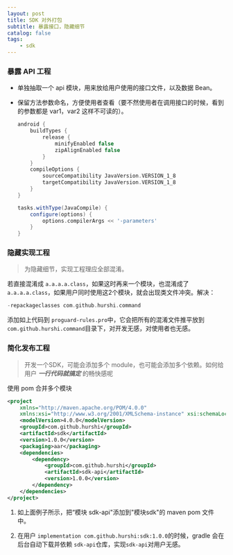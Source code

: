 ```yaml
---
layout: post
title: SDK 对外打包
subtitle: 暴露接口，隐藏细节
catalog: false
tags:
    - sdk
---
```


### 暴露 API 工程

* 单独抽取一个 api 模块，用来放给用户使用的接口文件，以及数据 Bean。

* 保留方法参数命名，方便使用者查看（要不然使用者在调用接口的时候，看到的参数都是 var1，var2 这样不可读的）。

  ```groovy
  android {
      buildTypes {
          release {
              minifyEnabled false
              zipAlignEnabled false
          }
      }
      compileOptions {
          sourceCompatibility JavaVersion.VERSION_1_8
          targetCompatibility JavaVersion.VERSION_1_8
      }
  }
  
  tasks.withType(JavaCompile) {
      configure(options) {
          options.compilerArgs << '-parameters'
      }
  }
  ```

### 隐藏实现工程

> 为隐藏细节，实现工程理应全部混淆。

若直接混淆成 `a.a.a.a.class`，如果这时再来一个模块，也混淆成了 `a.a.a.a.class`，如果用户同时使用这2个模块，就会出现类文件冲突。解决：

```groovy
-repackageclasses com.github.hurshi.command
```

添加如上代码到 `proguard-rules.pro`中，它会把所有的混淆文件推平放到 `com.github.hurshi.command`目录下，对开发无感，对使用者也无感。

### 简化发布工程

> 开发一个SDK，可能会添加多个 module，也可能会添加多个依赖。如何给用户 ***一行代码就搞定*** 的畅快感呢

使用 pom 合并多个模块

```xml
<project
    xmlns="http://maven.apache.org/POM/4.0.0"
    xmlns:xsi="http://www.w3.org/2001/XMLSchema-instance" xsi:schemaLocation="http://maven.apache.org/POM/4.0.0 http://maven.apache.org/xsd/maven-4.0.0.xsd">
    <modelVersion>4.0.0</modelVersion>
    <groupId>com.github.hurshi</groupId>
    <artifactId>sdk</artifactId>
    <version>1.0.0</version>
    <packaging>aar</packaging>
    <dependencies>
        <dependency>
            <groupId>com.github.hurshi</groupId>
            <artifactId>sdk-api</artifactId>
            <version>1.0.0</version>
        </dependency>
    </dependencies>
</project>
```

1. 如上面例子所示，把“模块 sdk-api"添加到"模块sdk"的 maven pom 文件中。

2. 在用户 `implementation com.github.hurshi:sdk:1.0.0`的时候，gradle 会在后台自动下载并依赖 `sdk-api`仓库，实现`sdk-api`对用户无感。